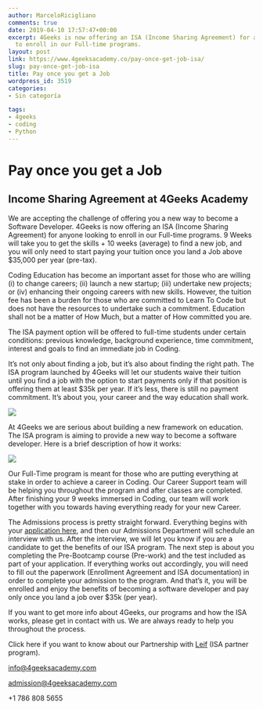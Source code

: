 ```yaml
---
author: MarceloRicigliano
comments: true
date: 2019-04-10 17:57:47+00:00
excerpt: 4Geeks is now offering an ISA (Income Sharing Agreement) for anyone looking
  to enroll in our Full-time programs.
layout: post
link: https://www.4geeksacademy.co/pay-once-get-job-isa/
slug: pay-once-get-job-isa
title: Pay once you get a Job
wordpress_id: 3519
categories:
- Sin categoría

tags:
- 4geeks
- coding
- Python
---
```


# **Pay once you get a Job**




## Income Sharing Agreement at 4Geeks Academy




We are accepting the challenge of offering you a new way to become a Software Developer. 4Geeks is now offering an ISA (Income Sharing Agreement) for anyone looking to enroll in our Full-time programs. 9 Weeks will take you to get the skills + 10 weeks (average) to find a new job, and you will only need to start paying your tuition once you land a Job above $35,000 per year (pre-tax). 

Coding Education has become an important asset for those who are willing (i) to change careers; (ii) launch a new startup; (iii) undertake new projects; or (iv) enhancing their ongoing careers with new skills. However, the tuition fee has been a burden for those who are committed to Learn To Code but does not have the resources to undertake such a commitment. Education shall not be a matter of How Much, but a matter of How committed you are. 

The ISA payment option will be offered to full-time students under certain conditions: previous knowledge, background experience, time commitment, interest and goals to find an immediate job in Coding. 

It’s not only about finding a job, but it’s also about finding the right path. The ISA program launched by 4Geeks will let our students waive their tuition until you find a job with the option to start payments only if that position is offering them at least $35k per year. If it’s less, there is still no payment commitment. It’s about you, your career and the way education shall work.

![](https://www.4geeksacademy.co/wp-content/uploads/2019/04/Screen-Shot-2019-04-09-at-6.52.16-PM.png)

At 4Geeks we are serious about building a new framework on education. The ISA program is aiming to provide a new way to become a software developer. Here is a brief description of how it works:

![](https://www.4geeksacademy.co/wp-content/uploads/2019/04/infografia-01-1024x436.jpg)

Our Full-Time program is meant for those who are putting everything at stake in order to achieve a career in Coding. Our Career Support team will be helping you throughout the program and after classes are completed. After finishing your 9 weeks immersed in Coding, our team will work together with you towards having everything ready for your new Career.

The Admissions process is pretty straight forward. Everything begins with your [application here](https://www.4geeksacademy.co/landing/income-sharing-agreement/), and then our Admissions Department will schedule an interview with us. After the interview, we will let you know if you are a candidate to get the benefits of our ISA program. The next step is about you completing the Pre-Bootcamp course (Pre-work) and the test included as part of your application. If everything works out accordingly, you will need to fill out the paperwork (Enrollment Agreement and ISA documentation) in order to complete your admission to the program. And that’s it, you will be enrolled and enjoy the benefits of becoming a software developer and pay only once you land a job over $35k (per year). 

If you want to get more info about 4Geeks, our programs and how the ISA works, please get in contact with us. We are always ready to help you throughout the process. 

Click here if you want to know about our Partnership with [Leif](https://leif.org/) (ISA partner program). 

[info@4geeksacademy.com](mailto:info@4geeksacademy.com)

[admission@4geeksacademy.com](mailto:admission@4geeksacademy.com)

+1 786 808 5655
